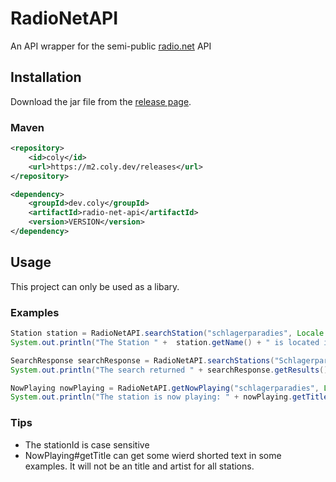 # RadioNetAPI
An API wrapper for the semi-public [radio.net](https://radio.net) API

## Installation
Download the jar file from the [release page](https://github.com/ColyTeam/RadioNetAPI/releases/latest).

### Maven

```xml
<repository>
    <id>coly</id>
    <url>https://m2.coly.dev/releases</url>
</repository>

<dependency>
    <groupId>dev.coly</groupId>
    <artifactId>radio-net-api</artifactId>
    <version>VERSION</version>
</dependency>
````

## Usage
This project can only be used as a libary.

### Examples

```JAVA
Station station = RadioNetAPI.searchStation("schlagerparadies", Locale.GERMAN);
System.out.println("The Station " +  station.getName() + " is located in " + city + ", " + country);
```

```JAVA
SearchResponse searchResponse = RadioNetAPI.searchStations("Schlagerparadies", 10, Locale.GERMAN);
System.out.println("The search returned " + searchResponse.getResults().size() + " results.");
```

```JAVA
NowPlaying nowPlaying = RadioNetAPI.getNowPlaying("schlagerparadies", Locale.GERMAN);
System.out.println("The station is now playing: " + nowPlaying.getTitle());
```

### Tips
- The stationId is case sensitive
- NowPlaying#getTitle can get some wierd shorted text in some examples. It will not be an title and artist for all stations.
